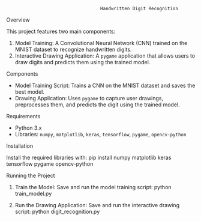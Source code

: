                                        Handwritten Digit Recognition

Overview

This project features two main components:
1. Model Training: A Convolutional Neural Network (CNN) trained on the MNIST dataset to recognize handwritten digits.
2. Interactive Drawing Application: A `pygame` application that allows users to draw digits and predicts them using the trained model.

 Components
- Model Training Script: Trains a CNN on the MNIST dataset and saves the best model.
- Drawing Application: Uses `pygame` to capture user drawings, preprocesses them, and predicts the digit using the trained model.

Requirements
- Python 3.x
- Libraries: `numpy`, `matplotlib`, `keras`, `tensorflow`, `pygame`, `opencv-python`

Installation

Install the required libraries with: pip install numpy matplotlib keras tensorflow pygame opencv-python

Running the Project

1. Train the Model:
   Save and run the model training script:  python train_model.py

2. Run the Drawing Application:
   Save and run the interactive drawing script:   python digit_recognition.py